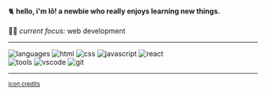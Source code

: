 🐈 **hello, i'm lô! a newbie who really enjoys learning new things.**
<br><br>
👩‍💻 *current focus:* web development

- - -
![languages](https://img.shields.io/badge/%20-languages:-171717)
![html](https://img.shields.io/badge/-html-3C3C3C?logo=html5&logoColor=E34F26&style=flat)
![css](https://img.shields.io/badge/-css-3C3C3C?logo=CSS3&logoColor=1572B6&style=flat)
![javascript](https://img.shields.io/badge/-javascript-3C3C3C?logo=JavaScript&logoColor=F7DF1E&style=flat)
![react](https://img.shields.io/badge/-react-3C3C3C?logo=React&logoColor=61DAFB&style=flat)
<br>
![tools](https://img.shields.io/badge/%20-tools:-171717)
![vscode](https://img.shields.io/badge/-vscode-3C3C3C?logo=Visual-Studio-Code&logoColor=007ACC&style=flat)
![git](https://img.shields.io/badge/-git-3C3C3C?logo=git&logoColor=F05032&style=flat)
- - -
<sub>[icon credits](https://www.instagram.com/juguito.de.cereza/)</sub>
